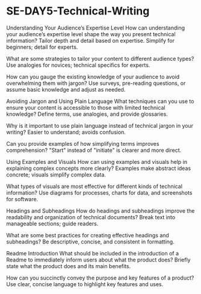 # SE-DAY5-Technical-Writing
Understanding Your Audience’s Expertise Level
How can understanding your audience’s expertise level shape the way you present technical information?
Tailor depth and detail based on expertise. Simplify for beginners; detail for experts.

What are some strategies to tailor your content to different audience types?
Use analogies for novices; technical specifics for experts.

How can you gauge the existing knowledge of your audience to avoid overwhelming them with jargon?
Use surveys, pre-reading questions, or assume basic knowledge and adjust as needed.

Avoiding Jargon and Using Plain Language
What techniques can you use to ensure your content is accessible to those with limited technical knowledge?
Define terms, use analogies, and provide glossaries.

Why is it important to use plain language instead of technical jargon in your writing?
Easier to understand; avoids confusion.

Can you provide examples of how simplifying terms improves comprehension?
"Start" instead of "initiate" is clearer and more direct.

Using Examples and Visuals
How can using examples and visuals help in explaining complex concepts more clearly?
Examples make abstract ideas concrete; visuals simplify complex data.

What types of visuals are most effective for different kinds of technical information?
Use diagrams for processes, charts for data, and screenshots for software.

Headings and Subheadings
How do headings and subheadings improve the readability and organization of technical documents?
Break text into manageable sections; guide readers.

What are some best practices for creating effective headings and subheadings?
Be descriptive, concise, and consistent in formatting.

Readme Introduction
What should be included in the introduction of a Readme to immediately inform users about what the product does?
Briefly state what the product does and its main benefits.

How can you succinctly convey the purpose and key features of a product?
Use clear, concise language to highlight key features and uses.
